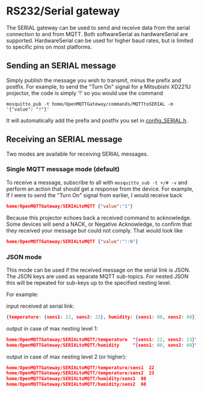 # RS232/Serial gateway

The SERIAL gateway can be used to send and receive data from the serial connection to and from MQTT. Both softwareSerial as hardwareSerial are supported. HardwareSerial can be used for higher baud rates, but is limited to specific pins on most platforms.

## Sending an SERIAL message

Simply publish the message you wish to transmit, minus the prefix and postfix. For example, to send the "Turn On" signal for a Mitsubishi XD221U projector, the code is simply '!' so you would use the command

`mosquitto_pub -t home/OpenMQTTGateway/commands/MQTTtoSERIAL -m  '{"value": "!"}'`

It will automatically add the prefix and postfix you set in [config_SERIAL.h](https://github.com/1technophile/OpenMQTTGateway/blob/master/main/config_SERIAL.h).


## Receiving an SERIAL message

Two modes are available for receiving SERIAL messages.

### Single MQTT message mode (default)
To receive a message, subscribe to all with `mosquitto_sub -t +/# -v`
and perform an action that should get a response from the device. For example, If I were to send the "Turn On" signal from earlier, I would receive back

```json
home/OpenMQTTGateway/SERIALtoMQTT {"value":"1"}
```

Because this projector echoes back a received command to acknowledge. Some devices will send a NACK, or Negative Acknowledge, to confirm that they received your message but could not comply. That would look like

```json
home/OpenMQTTGateway/SERIALtoMQTT {"value":"!:N"}
```

### JSON mode
This mode can be used if the received message on the serial link is JSON. The JSON keys are used as separate MQTT sub-topics. For nested JSON this will be repeated for sub-keys up to the specified nesting level.

For example:

input received at serial link:
```json
{temperature: {sens1: 22, sens2: 23}, humidity: {sens1: 80, sens2: 60}}
```


output in case of max nesting level 1:
```json
home/OpenMQTTGateway/SERIALtoMQTT/temperature  "{sens1: 22, sens2: 23}"
home/OpenMQTTGateway/SERIALtoMQTT/humidity     "{sens1: 80, sens2: 60}"
```

output in case of max nesting level 2 (or higher):
```json
home/OpenMQTTGateway/SERIALtoMQTT/temperature/sens1  22
home/OpenMQTTGateway/SERIALtoMQTT/temperature/sens2  23
home/OpenMQTTGateway/SERIALtoMQTT/humidity/sens1  80
home/OpenMQTTGateway/SERIALtoMQTT/humidity/sens2  60
```

